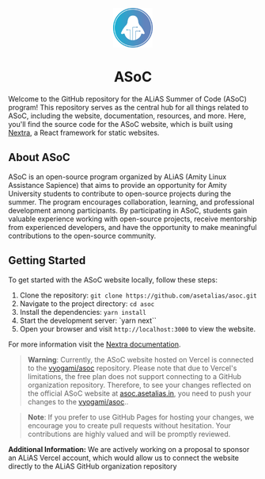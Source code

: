 <p align="center">
    <img width="80" src="public/images/alias.png"/>
    <br>
    <h1 align="center"> ASoC </h1>
</p>

Welcome to the GitHub repository for the ALiAS Summer of Code (ASoC) program! This repository serves as the central hub for all things related to ASoC, including the website, documentation, resources, and more. Here, you'll find the source code for the ASoC website, which is built using [Nextra](https://nextra.site/), a React framework for static websites.

## About ASoC

ASoC is an open-source program organized by ALiAS (Amity Linux Assistance Sapience) that aims to provide an opportunity for Amity University students to contribute to open-source projects during the summer. The program encourages collaboration, learning, and professional development among participants. By participating in ASoC, students gain valuable experience working with open-source projects, receive mentorship from experienced developers, and have the opportunity to make meaningful contributions to the open-source community.

## Getting Started

To get started with the ASoC website locally, follow these steps:

1. Clone the repository: `git clone https://github.com/asetalias/asoc.git`
2. Navigate to the project directory: `cd asoc`
3. Install the dependencies: `yarn install`
4. Start the development server: `yarn next``
5. Open your browser and visit `http://localhost:3000` to view the website.

For more information visit the [Nextra documentation](https://nextra.site/docs/).

> **Warning**: Currently, the ASoC website hosted on Vercel is connected to the [vyogami/asoc](https://github.com/vyogami/asoc) repository. Please note that due to Vercel's limitations, the free plan does not support connecting to a GitHub organization repository. Therefore, to see your changes reflected on the official ASoC website at [asoc.asetalias.in](https://asoc.asetalias.in), you need to push your changes to the [vyogami/asoc](https://github.com/vyogami/asoc)..

> **Note**: If you prefer to use GitHub Pages for hosting your changes, we encourage you to create pull requests without hesitation. Your contributions are highly valued and will be promptly reviewed.

**Additional Information:** We are actively working on a proposal to sponsor an ALiAS Vercel account, which would allow us to connect the website directly to the ALiAS GitHub organization repository
